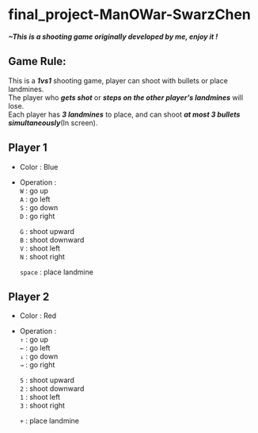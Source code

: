 # final_project-ManOWar-SwarzChen
***~This is a shooting game originally developed by me, enjoy it !***

## Game Rule:
This is a ***1vs1*** shooting game, player can shoot with bullets or place landmines.  
The player who ***gets shot*** or ***steps on the other player's landmines*** will lose.  
Each player has ***3 landmines*** to place, and can shoot ***at most 3 bullets simultaneously***(In screen).  

## Player 1  
* Color : Blue  
* Operation :  
  `W` : go up  
  `A` : go left  
  `S` : go down  
  `D` : go right  
    
  `G` : shoot upward  
  `B` : shoot downward  
  `V` : shoot left  
  `N` : shoot right  
    
  `space` : place landmine  
  
## Player 2  
* Color : Red  
* Operation :  
  `↑` : go up  
  `←` : go left  
  `↓` : go down  
  `→` : go right  
    
  `5` : shoot upward  
  `2` : shoot downward  
  `1` : shoot left  
  `3` : shoot right  
  
  `+` : place landmine  
